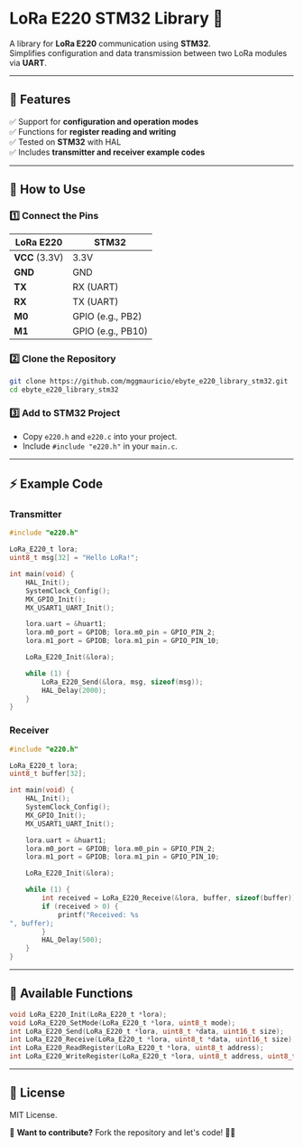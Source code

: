 # LoRa E220 STM32 Library 🚀

A library for **LoRa E220** communication using **STM32**.  
Simplifies configuration and data transmission between two LoRa modules via **UART**.

---

## 📌 **Features**
✅ Support for **configuration and operation modes**  
✅ Functions for **register reading and writing**  
✅ Tested on **STM32** with HAL  
✅ Includes **transmitter and receiver example codes**  

---

## 📡 **How to Use**
### **1️⃣ Connect the Pins**
| **LoRa E220** | **STM32** |
|--------------|---------|
| **VCC** (3.3V) | 3.3V |
| **GND** | GND |
| **TX** | RX (UART) |
| **RX** | TX (UART) |
| **M0** | GPIO (e.g., PB2) |
| **M1** | GPIO (e.g., PB10) |

### **2️⃣ Clone the Repository**
```sh
git clone https://github.com/mggmauricio/ebyte_e220_library_stm32.git
cd ebyte_e220_library_stm32
```

### **3️⃣ Add to STM32 Project**
- Copy `e220.h` and `e220.c` into your project.
- Include `#include "e220.h"` in your `main.c`.

---

## ⚡ **Example Code**
### **Transmitter**
```c
#include "e220.h"

LoRa_E220_t lora;
uint8_t msg[32] = "Hello LoRa!";

int main(void) {
    HAL_Init();
    SystemClock_Config();
    MX_GPIO_Init();
    MX_USART1_UART_Init();

    lora.uart = &huart1;
    lora.m0_port = GPIOB; lora.m0_pin = GPIO_PIN_2;
    lora.m1_port = GPIOB; lora.m1_pin = GPIO_PIN_10;

    LoRa_E220_Init(&lora);

    while (1) {
        LoRa_E220_Send(&lora, msg, sizeof(msg));
        HAL_Delay(2000);
    }
}
```

### **Receiver**
```c
#include "e220.h"

LoRa_E220_t lora;
uint8_t buffer[32];

int main(void) {
    HAL_Init();
    SystemClock_Config();
    MX_GPIO_Init();
    MX_USART1_UART_Init();

    lora.uart = &huart1;
    lora.m0_port = GPIOB; lora.m0_pin = GPIO_PIN_2;
    lora.m1_port = GPIOB; lora.m1_pin = GPIO_PIN_10;

    LoRa_E220_Init(&lora);

    while (1) {
        int received = LoRa_E220_Receive(&lora, buffer, sizeof(buffer));
        if (received > 0) {
            printf("Received: %s
", buffer);
        }
        HAL_Delay(500);
    }
}
```

---

## 🔧 **Available Functions**
```c
void LoRa_E220_Init(LoRa_E220_t *lora);
void LoRa_E220_SetMode(LoRa_E220_t *lora, uint8_t mode);
int LoRa_E220_Send(LoRa_E220_t *lora, uint8_t *data, uint16_t size);
int LoRa_E220_Receive(LoRa_E220_t *lora, uint8_t *data, uint16_t size);
int LoRa_E220_ReadRegister(LoRa_E220_t *lora, uint8_t address);
int LoRa_E220_WriteRegister(LoRa_E220_t *lora, uint8_t address, uint8_t value);
```

---

## 📜 **License**
MIT License.  

📢 **Want to contribute?** Fork the repository and let's code! 🚀🔥
